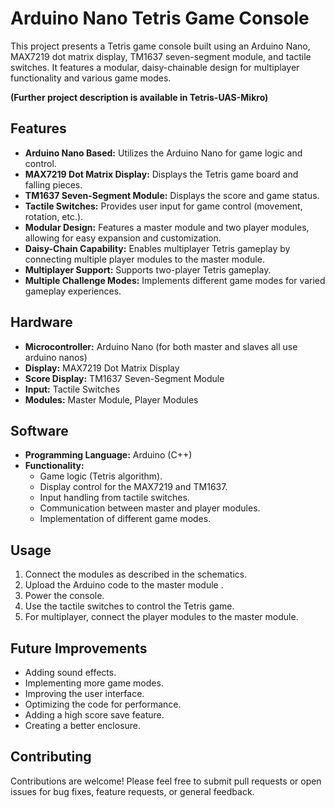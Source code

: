 # Arduino Nano Tetris Game Console

This project presents a Tetris game console built using an Arduino Nano, MAX7219 dot matrix display, TM1637 seven-segment module, and tactile switches. It features a modular, daisy-chainable design for multiplayer functionality and various game modes.

**(Further project description is available in Tetris-UAS-Mikro)**

## Features

* **Arduino Nano Based:** Utilizes the Arduino Nano for game logic and control.
* **MAX7219 Dot Matrix Display:** Displays the Tetris game board and falling pieces.
* **TM1637 Seven-Segment Module:** Displays the score and game status.
* **Tactile Switches:** Provides user input for game control (movement, rotation, etc.).
* **Modular Design:** Features a master module and two player modules, allowing for easy expansion and customization.
* **Daisy-Chain Capability:** Enables multiplayer Tetris gameplay by connecting multiple player modules to the master module.
* **Multiplayer Support:** Supports two-player Tetris gameplay.
* **Multiple Challenge Modes:** Implements different game modes for varied gameplay experiences.

## Hardware

* **Microcontroller:** Arduino Nano (for both master and slaves all use arduino nanos)
* **Display:** MAX7219 Dot Matrix Display
* **Score Display:** TM1637 Seven-Segment Module
* **Input:** Tactile Switches
* **Modules:** Master Module, Player Modules

## Software

* **Programming Language:** Arduino (C++)
* **Functionality:**
    * Game logic (Tetris algorithm).
    * Display control for the MAX7219 and TM1637.
    * Input handling from tactile switches.
    * Communication between master and player modules.
    * Implementation of different game modes.

## Usage

1.  Connect the modules as described in the schematics.
2.  Upload the Arduino code to the master module .
3.  Power the console.
4.  Use the tactile switches to control the Tetris game.
5.  For multiplayer, connect the player modules to the master module.

## Future Improvements

* Adding sound effects.
* Implementing more game modes.
* Improving the user interface.
* Optimizing the code for performance.
* Adding a high score save feature.
* Creating a better enclosure.

## Contributing

Contributions are welcome! Please feel free to submit pull requests or open issues for bug fixes, feature requests, or general feedback.

